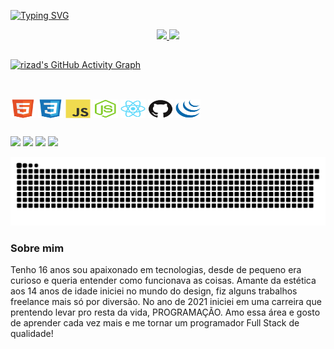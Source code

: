 
[![Typing SVG](https://readme-typing-svg.herokuapp.com?color=%FFF7EF10&lines=Mateus+Henrique)](https://github.com/matdevz)

<div align="center">
  <a href="https://github.com/matdevz">
  <img height="160em" src="https://github-readme-stats.vercel.app/api?username=matdevz&show_icons=true&theme=dracula&include_all_commits=true&count_private=true"/>
    
  <img height="160em" src="https://github-readme-stats.vercel.app/api/top-langs/?username=matdevz&layout=compact&langs_count=7&theme=dracula"/>
</div>

   ##

[![rizad's GitHub Activity Graph](https://activity-graph.herokuapp.com/graph?username=matdevz&theme=dracula&custom_title=Contribution+Graph)](https://github.com/matdevz)
   ##

 <div style="display: inline_block"><br>
  <img align="center" alt="Mateus-HTML" height="30" width="40" src="https://raw.githubusercontent.com/devicons/devicon/master/icons/html5/html5-original.svg">
  <img align="center" alt="Mateus-CSS" height="30" width="40" src="https://raw.githubusercontent.com/devicons/devicon/master/icons/css3/css3-original.svg">
  <img align="center" alt="Mateus-Js" height="30" width="40" src="https://raw.githubusercontent.com/devicons/devicon/master/icons/javascript/javascript-original.svg">
  <img align="center" alt="Mateus-node" height="30" width="40" src="https://raw.githubusercontent.com/devicons/devicon/master/icons/nodejs/nodejs-original.svg">
  <img align="center" alt="Mateus-React" height="30" width="40" src="https://raw.githubusercontent.com/devicons/devicon/master/icons/react/react-original.svg">
  <img align="center" alt="Mateus-React" height="30" width="40" src="https://raw.githubusercontent.com/devicons/devicon/master/icons/github/github-original.svg">  
  <img align="center" alt="Mateus-React" height="30" width="40" src="https://raw.githubusercontent.com/devicons/devicon/master/icons/jquery/jquery-original.svg">  
</div>
  
 ##
 
<div> 
  <a href="https://www.youtube.com/channel/UC-60rOmwaLp0yOOKU1Xf7VQ" target="_blank"><img src="https://img.shields.io/badge/YouTube-FF0000?style=for-the-badge&logo=youtube&logoColor=white" target="_blank"></a>
  <a href="https://instagram.com/mateushsx" target="_blank"><img src="https://img.shields.io/badge/-Instagram-%23E4405F?style=for-the-badge&logo=instagram&logoColor=white" target="_blank"></a>
  <a href = "mailto:contatomatdevz@gmail.com"><img src="https://img.shields.io/badge/-Gmail-%23333?style=for-the-badge&logo=gmail&logoColor=white" target="_blank"></a>
  <a href="https://www.linkedin.com/in/mateus-henrique-ab4374224/" target="_blank"><img src="https://img.shields.io/badge/-LinkedIn-%230077B5?style=for-the-badge&logo=linkedin&logoColor=white" target="_blank"></a>
 
  ![Snake animation](https://github.com/matdevz/matdevz/blob/output/github-contribution-grid-snake.svg)
 
</div>

  ### Sobre mim
  
  Tenho 16 anos sou apaixonado em tecnologias, desde de pequeno era curioso e queria entender como funcionava as coisas. Amante da estética aos 14 anos de idade iniciei no mundo do design, fiz alguns trabalhos freelance mais só por diversão. No ano de 2021 iniciei em uma carreira que prentendo levar pro resta da vida, PROGRAMAÇÃO. Amo essa área e gosto de aprender cada vez mais e me tornar um programador Full Stack de qualidade!

